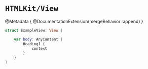# ``HTMLKit/View``

@Metadata {
    @DocumentationExtension(mergeBehavior: append)
}

```swift
struct ExampleView: View {

    var body: AnyContent {
        Heading1 {
            context
        }
    }
}
```
